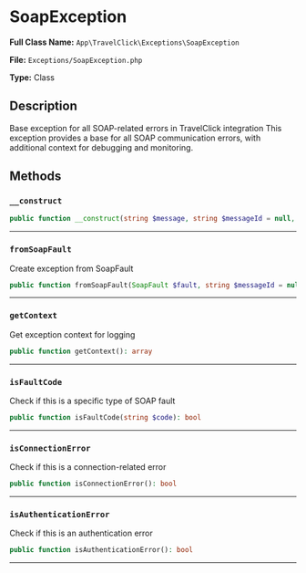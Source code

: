 # SoapException

**Full Class Name:** `App\TravelClick\Exceptions\SoapException`

**File:** `Exceptions/SoapException.php`

**Type:** Class

## Description

Base exception for all SOAP-related errors in TravelClick integration
This exception provides a base for all SOAP communication errors,
with additional context for debugging and monitoring.

## Methods

### `__construct`

```php
public function __construct(string $message, string $messageId = null, string $soapFaultCode = null, string $soapFaultString = null, array $context = null, int $code = 0, Throwable|null $previous = null)
```

---

### `fromSoapFault`

Create exception from SoapFault

```php
public function fromSoapFault(SoapFault $fault, string $messageId = null, array $context = null): self
```

---

### `getContext`

Get exception context for logging

```php
public function getContext(): array
```

---

### `isFaultCode`

Check if this is a specific type of SOAP fault

```php
public function isFaultCode(string $code): bool
```

---

### `isConnectionError`

Check if this is a connection-related error

```php
public function isConnectionError(): bool
```

---

### `isAuthenticationError`

Check if this is an authentication error

```php
public function isAuthenticationError(): bool
```

---

